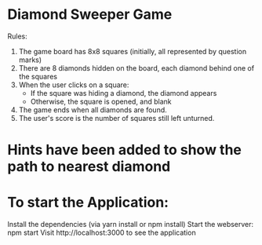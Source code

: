 # Diamond Sweeper Game

Rules:

1. The game board has 8x8 squares (initially, all represented by question marks)
2. There are 8 diamonds hidden on the board, each diamond behind one of the squares
3. When the user clicks on a square:
      * If the square was hiding a diamond, the diamond appears
      * Otherwise, the square is opened, and blank
4. The game ends when all diamonds are found. 
5. The user's score is the number of squares still left unturned.

# Hints have been added to show the path to nearest diamond

# To start the Application:
Install the dependencies (via yarn install or npm install)
Start the webserver: npm start
Visit http://localhost:3000 to see the application
